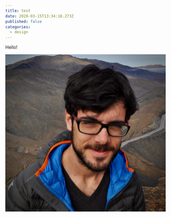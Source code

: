 ```yaml
---
title: test
date: 2020-03-15T13:34:18.273Z
published: false
categories:
  - design
---
```

Hello!

![](dsc_0116-2.jpg)